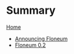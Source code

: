 # Summary

[Home](index.md)
- [Announcing Floneum](announcing_floneum.md)
- [Floneum 0.2](floneum_0_2.md)